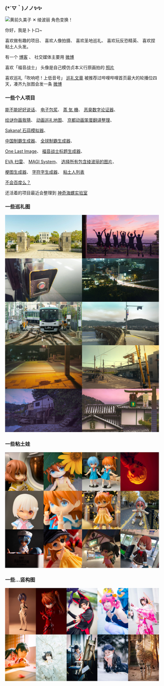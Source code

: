 
### (*´▽｀)ノノ✨✨

<img alt="黄前久美子 ✕ 绫波丽 角色变换！" src="https://wx3.sinaimg.cn/large/4764ae2aly1gnl92syw60g20cg0b2whm.gif" width="224px">

你好，我是卜卜口~

喜欢做有趣的项目、
喜欢人像拍摄、
喜欢圣地巡礼、
喜欢玩反恐精英、
喜欢捏粘土人头发。

有一个 [博客](https://mouto-org.magiconch.com/) 、
社交媒体主要用 [微博](https://weibo.com/reiove)

喜欢「福音战士」 头像是自己模仿贞本义行原画拍的 [照片](https://weibo.com/1197780522/HnmkwpIPC) 

喜欢巡礼「吹响吧！上低音号」 [巡礼文章](https://www.bilibili.com/read/cv4791285) 被推荐过哔哩哔哩首页最大的轮播位四天，凑齐九张图会发一条 [微博](https://weibo.com/1197780522/Ipgkka7S3)

### 一些个人项目

[能不能好好说话](https://lab.magiconch.com/nbnhhsh/)、
[电子包浆](https://magiconch.com/patina/)、
[蒸 気 機](https://magiconch.com/vaporwave/)、
[恶臭数字论证器](https://lab.magiconch.com/homo/)、

[绘谜你画我猜](https://enazo.cn)、
[动画巡礼地图](https://anitabi.cn)、
[京都动画笨蛋翻译整理](https://kyoani.cn)、

[Sakana! 石蒜模拟器](https://lab.magiconch.com/sakana/)、

[中国制霸生成器](https://lab.magiconch.com/china-ex/)、
[全球制霸生成器](https://lab.magiconch.com/world-ex/)、

[One Last Image](https://lab.magiconch.com/one-last-image/)、
[福音战士标题生成器](https://lab.magiconch.com/eva-title/)、

[EVA 扫雷](https://v.magiconch.com/mine-sweeper)、
[MAGI System](https://lab.magiconch.com/magi/)、
[选择所有包含绫波丽的图片](https://lab.magiconch.com/captcha/rei)、

[梗图生成器](https://x.magiconch.com)、
[字符字生成器](https://magiconch.com/fontfont/)、
[粘土人列表](https://magiconch.com/nendoroids/)

[不会百度么？](https://buhuibaidu.me/)

还活着的项目最近会整理到 [神奇海螺实验室](https://lab.magiconch.com/)



<h3>一些巡礼图</h3>

![一些巡礼图](images/1.jpg)

<!-- <div>
<img src="https://wx4.sinaimg.cn/mw1024/4764ae2agy1gcungn6dsqj21hd0u0kbl.jpg" width="49%" alt="轻音小学校">
<img src="https://wx1.sinaimg.cn/crop.0.540.3742.2104/4764ae2agy1g8nkxs4c1sj22vy25yb2a.jpg" width="49%" alt="老婆等的很生气">
<img src="https://user-images.githubusercontent.com/1933673/178134076-3e5f0faa-8154-4627-99f6-8894c082f0b1.png" width="49%" >
<img src="https://wx4.sinaimg.cn/crop.0.612.1080.613/4764ae2agy1g9ah623xgij20u00xrqua.jpg" alt="轻音小学校" width="49%">
<img src="https://wx4.sinaimg.cn/crop.0.612.1080.613/4764ae2agy1g35jde53vgj20u00xru0x.jpg" alt="京阪宇治站" width="49%">
<img src="https://wx4.sinaimg.cn/crop.0.612.1080.613/4764ae2agy1g35jhx1ituj20u00xr7wv.jpg" alt="宇治桥" width="49%">
<img src="https://wx4.sinaimg.cn/crop.0.612.1080.613/4764ae2agy1g35jddb10hj20u00xrb29.jpg" alt="宇治桥东" width="49%">
<img src="https://wx4.sinaimg.cn/crop.0.612.1080.613/4764ae2agy1g35jdllxpzj20u00xrb2c.jpg" alt="京坂六地藏" width="49%">
<img src="https://wx4.sinaimg.cn/crop.0.1080.1920.1080/4764ae2agy1fjepdruoe6j21hc1o0txg.jpg" alt="宇治桥东" width="49%">
<img src="https://wx4.sinaimg.cn/crop.0.612.1080.613/4764ae2agy1g35jdxulm0j20u00xr7wn.jpg" alt="宇治桥东" width="49%">
</div> -->


<h3>一些粘土娃</h3>


![一些粘土娃](images/2.jpg)
<!-- <div>
  <img src="https://wx4.sinaimg.cn/mw1024/001j3LqGly1gv2ibc1nshj62c02c07wh02.jpg" alt="老婆等的很生气" width="24%">
  <img src="https://wx4.sinaimg.cn/mw1024/4764ae2aly1h3y9qkooqbj22c02c07wi.jpg" alt="来点香香小可爱" width="24%">
  <img src="https://wx4.sinaimg.cn/mw1024/4764ae2agy1gfyewtghasj20u00u0b29.jpg" alt="这个也很可爱" width="24%">
  <img src="https://wx4.sinaimg.cn/crop.0.0.800.800/4764ae2aly1grdzxc0qaij20m80xcdg5.jpg" alt="这个也很可爱" width="24%">
  <img src="https://wx4.sinaimg.cn/mw1024/4764ae2agy1ggyd48nt89j20u00u0qrl.jpg" alt="久石奏wink" width="24%">
  <img src="https://wx4.sinaimg.cn/large/4764ae2agy1gg92jttkuhj20u00u01kx.jpg" alt="久石奏wink" width="24%">
  <img src="https://wx2.sinaimg.cn/mw1024/4764ae2agy1g9wltem0k8j20o40o4ae5.jpg" alt="这个也很可爱" width="24%">
  <img src="https://wx1.sinaimg.cn/crop.0.230.1080.1080/4764ae2agy1g9wk8bo11hj20u0140qun.jpg" alt="久石奏wink" width="24%">
  <img src="https://wx4.sinaimg.cn/crop.0.230.1080.1080/4764ae2agy1g8qybfjjmwj20u0140aww.jpg" alt="我是谁？" width="24%">
  <img src="https://wx2.sinaimg.cn/crop.200.0.1080.1080/4764ae2aly1g4qb31k4s6j21400u0qbb.jpg" alt="这个也很可爱" width="24%">
  <img src="https://wx2.sinaimg.cn/mw1024/4764ae2agy1g30ubften8j20u00u07wj.jpg" alt="镰仓" width="24%">
  <img src="https://user-images.githubusercontent.com/1933673/178134291-c3fadcf4-0923-4540-a586-9d5b2261160a.png" width="24%">
</div> -->



<h3>一些...竖构图</h3>

![竖构图](images/3.jpg)

<!-- </summary>
<div>
  <img src="https://user-images.githubusercontent.com/1933673/178134531-0d94f455-95d7-49bc-bfd1-4cde24a0fd7d.png" width=19%>
  <img src="https://wx2.sinaimg.cn/large/4764ae2agy1frsq6m2nukj21kw2dc4qp.jpg" width=19%>
  <img src="https://user-images.githubusercontent.com/1933673/178134556-050c71a1-f79d-4664-a806-949879c76507.png" width=19%>
  <img src="https://user-images.githubusercontent.com/1933673/178134559-83bde2dd-aa52-46d4-9a3b-78b2c2dbf217.png" width=19%>
  <img src="https://t.magiconch.com/attach/179/OAQ_7346.jpg!h1200" width=19%>
  <img src="https://user-images.githubusercontent.com/1933673/178134576-20e51a34-9104-4612-903e-b06a09541389.png" width=19%>
  <img src="https://t.magiconch.com/attach/syasinn25/03.jpg!h1200" width=19%>
  <img src="https://t.magiconch.com/attach/21/5.jpg!h1200" width=19%>
  <img src="https://wx1.sinaimg.cn/mw1024/4764ae2aly1gx65k3c6i7j20u0190dmx.jpg" width=19%>
  <img src="https://t.magiconch.com/attach/228/20190224-OAQ_0648.jpg!h1200" width=19%>
</div>
</details> -->


<!-- ![Phat！「绫波丽 贞本义行原画 ver.」](https://wx2.sinaimg.cn/mw1024/4764ae2agy1g1l7c89m7hj20u01ddu0y.jpg) -->

<!-- [![GitHub followers](https://img.shields.io/github/followers/itorr?style=social)](https://github.com/itorr) -->

<!-- ![Metrics](https://metrics.lecoq.io/itorr?template=classic&isocalendar=1&isocalendar.duration=full-year) -->

<!-- ![soruly's github stats](https://github-readme-stats.vercel.app/api?username=itorr&show_icons=true&include_all_commits=true&count_private=true&line_height=28) ![Top Langs](https://github-readme-stats.vercel.app/api/top-langs/?username=itorr&layout=compact&langs_count=12) -->

